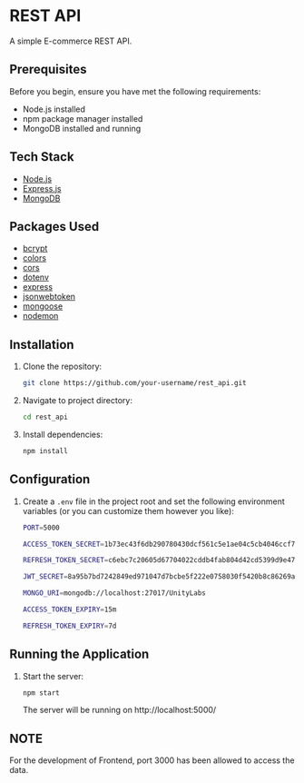 # REST API

A simple E-commerce REST API.

## Prerequisites

Before you begin, ensure you have met the following requirements:

- Node.js installed
- npm package manager installed
- MongoDB installed and running

## Tech Stack

- [Node.js](https://www.nodejs.org/)
- [Express.js](https://expressjs.com/)
- [MongoDB](https://www.mongodb.com/)

## Packages Used

- [bcrypt](https://www.npmjs.com/package/bcrypt)
- [colors](https://www.npmjs.com/package/colors)
- [cors](https://www.npmjs.com/package/cors)
- [dotenv](https://www.npmjs.com/package/dotenv)
- [express](https://www.npmjs.com/package/express)
- [jsonwebtoken](https://www.npmjs.com/package/jsonwebtoken)
- [mongoose](https://www.npmjs.com/package/mongoose)
- [nodemon](https://www.npmjs.com/package/nodemon)

## Installation

1. Clone the repository:

   ```bash
   git clone https://github.com/your-username/rest_api.git
   ```

2. Navigate to project directory:

   ```bash
   cd rest_api
   ```

3. Install dependencies:

   ```bash
   npm install
   ```

## Configuration

1. Create a `.env` file in the project root and set the following environment variables (or you can customize them however you like):

   ```bash
   PORT=5000

   ACCESS_TOKEN_SECRET=1b73ec43f6db290780430dcf561c5e1ae04c5cb4046ccf7a8f12e44149f26e040d54d07b7c0455a9b014b59a14ff708d565a8d007e330b7894e17482179a86cf

   REFRESH_TOKEN_SECRET=c6ebc7c20605d67704022cddb4fab804d42cd5399d9e470c952222bf3ba66fa99473b52a0450e6d05f278a17dab4358777c57b37526003e2fb87d9c03d08b953

   JWT_SECRET=8a95b7bd7242849ed971047d7bcbe5f222e0758030f5420b8c86269a7c52e3a3abac330c6d6941b9c956649e1a577cd6cd627c77b05207a31ba13dd4ef9661d8

   MONGO_URI=mongodb://localhost:27017/UnityLabs

   ACCESS_TOKEN_EXPIRY=15m

   REFRESH_TOKEN_EXPIRY=7d
   ```

## Running the Application

1. Start the server:

   ```bash
   npm start
   ```

   The server will be running on http://localhost:5000/

## NOTE

For the development of Frontend, port 3000 has been allowed to access the data.
